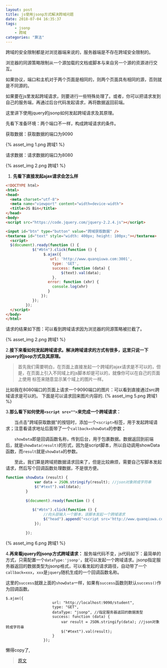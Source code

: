 ```yaml
---
layout: post
title: js使用jsonp方式解决跨域问题
date: 2018-07-04 16:35:37
tags:
    - jsonp
    - 跨域
categories: "算法"
---
```


跨域的安全限制都是对浏览器端来说的，服务器端是不存在跨域安全限制的。

浏览器的同源策略限制从一个源加载的文档或脚本与来自另一个源的资源进行交互。

如果协议，端口和主机对于两个页面是相同的，则两个页面具有相同的源，否则就是不同源的。

如果要在js里发起跨域请求，则要进行一些特殊处理了。或者，你可以把请求发到自己的服务端，再通过后台代码发起请求，再将数据返回前端。

这里讲下使用jquery的jsonp如何发起跨域请求及其原理。

 

先看下准备环境：两个端口不一样，构成跨域请求的条件。

获取数据：获取数据的端口为9090

{% asset_img 1.png 跨域1 %}

请求数据：请求数据的端口为8080

{% asset_img 2.png 跨域1 %}

1. **先看下直接发起ajax请求会怎么样**

```html
<!DOCTYPE html>
<html>
<head>
  <meta charset="utf-8">
  <meta name="viewport" content="width=device-width">
  <title>JS Bin</title>
</head>
<body>
<script src="https://code.jquery.com/jquery-2.2.4.js"></script>

<input id="btn" type="button" value="跨域获取数据" />
<textarea id="text" style="width: 400px; height: 100px;"></textarea>
  <script>
  $(document).ready(function () {
            $("#btn").click(function () {
                 $.ajax({
                    url: 'http://www.quanqiuwa.com:3001',
                     type: 'GET',
                     success: function (data) {
                         $(text).val(data);
                     },
                   error: function (xhr) {
                     console.log(xhr)
                   }
                });
            });
         });
  </script>
</body>
</html>
```

请求的结果如下图：可以看到跨域请求因为浏览器的同源策略被拦截了。

{% asset_img 2.png 跨域1 %}

2.**接下来看如何发起跨域请求。解决跨域请求的方式有很多，这里只说一下jquery的jsop方式及其原理。**

> 首先我们需要明白，在页面上直接发起一个跨域的ajax请求是不可以的，但是，在页面上引入不同域上的js脚本却是可以的，就像你可以在自己的页面上使用<img src=""> 标签来随意显示某个域上的图片一样。

比如我在8080端口的页面上请求一个9090端口的图片：可以看到直接通过src跨域请求是可以的。
下面是可以请求回来图片内容的.
{% asset_img 5.png 跨域1 %}

3.**那么看下如何使用`<script src="">`来完成一个跨域请求：**

　　当点击"跨域获取数据"的按钮时，添加一个`<script>`标签，用于发起跨域请求；注意看请求地址后面带了一个`callback=showData`的参数；

　　`showData`即是回调函数名称，传到后台，用于包裹数据。数据返回到前端后，就是`showData(result)`的形式，因为是script脚本，所以自动调用showData函数，而`result`就是`showData`的参数。

　　至此，我们算是跨域把数据请求回来了，但是比较麻烦，需要自己写脚本发起请求，然后写个回调函数处理数据，不是很方便。

```js
function showData (result) {
             var data = JSON.stringify(result); //json对象转成字符串
             $("#text").val(data);
         }
 
         $(document).ready(function () {
    
            $("#btn").click(function () {
                 //向头部输入一个脚本，该脚本发起一个跨域请求
                 $("head").append("<script src='http://www.quanqiuwa.com:3001/update'><\/script>");
             });
 
         });
```

{% asset_img 6.png 跨域1 %}


4.**再来看jquery的jsonp方式跨域请求：**
服务端代码不变，js代码如下：最简单的方式，只需配置一个`dataType:'jsonp'`，就可以发起一个跨域请求。jsonp指定服务器返回的数据类型为jsonp格式，可以看发起的请求路径，自动带了一个`callback=xxx`，`xxx`是`jquery`随机生成的一个回调函数名称。

这里的`success`就跟上面的`showData`一样，如果有`success`函数则默认`success()`作为回调函数。

```
$.ajax({
                     url: "http://localhost:9090/student",
                     type: "GET",
                     dataType: "jsonp", //指定服务器返回的数据类型
                     success: function (data) {
                         var result = JSON.stringify(data); //json对象转成字符串
                         $("#text").val(result);
                     }
                 });
```

懒得copy了,
> [原文](https://www.cnblogs.com/chiangchou/p/jsonp.html)
